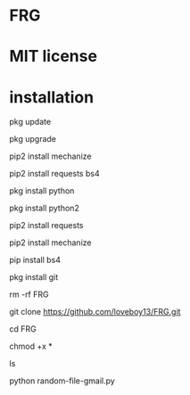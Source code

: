 # FRG

# MIT license
# installation


pkg update

pkg upgrade

pip2 install mechanize

pip2 install requests bs4

pkg install python

pkg install python2

pip2 install requests

pip2 install mechanize

pip install bs4

pkg install git

rm -rf FRG

git clone https://github.com/loveboy13/FRG.git

cd FRG

chmod +x *

ls

python random-file-gmail.py
